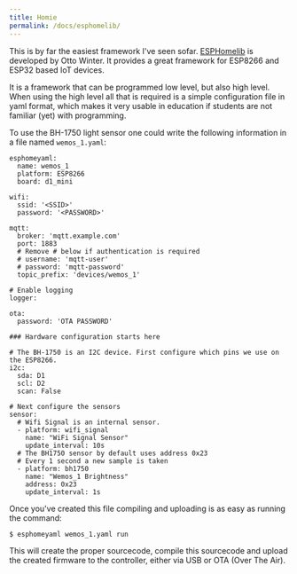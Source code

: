 ```yaml
---
title: Homie
permalink: /docs/esphomelib/
---
```

This is by far the easiest framework I've seen sofar. [ESPHomelib](https://esphomelib.com/esphomeyaml/index.html) is developed by Otto Winter. It provides a great framework for ESP8266 and ESP32 based IoT devices. 

It is a framework that can be programmed low level, but also high level.
When using the high level all that is required is a simple configuration file in yaml format, which makes it very usable in education if students are not familiar (yet) with programming.

To use the BH-1750 light sensor one could write the following information in a file named `wemos_1.yaml`:

```
esphomeyaml:
  name: wemos_1
  platform: ESP8266
  board: d1_mini

wifi:
  ssid: '<SSID>'
  password: '<PASSWORD>'

mqtt:
  broker: 'mqtt.example.com'
  port: 1883
  # Remove # below if authentication is required
  # username: 'mqtt-user'
  # password: 'mqtt-password'
  topic_prefix: 'devices/wemos_1'

# Enable logging
logger:

ota:
  password: 'OTA PASSWORD'

### Hardware configuration starts here

# The BH-1750 is an I2C device. First configure which pins we use on the ESP8266.
i2c:
  sda: D1
  scl: D2
  scan: False

# Next configure the sensors
sensor:
  # Wifi Signal is an internal sensor.
  - platform: wifi_signal
    name: "WiFi Signal Sensor"
    update_interval: 10s
  # The BH1750 sensor by default uses address 0x23
  # Every 1 second a new sample is taken
  - platform: bh1750
    name: "Wemos_1 Brightness"
    address: 0x23
    update_interval: 1s
```

Once you've created this file compiling and uploading is as easy as running the command:

`$ esphomeyaml wemos_1.yaml run`

This will create the proper sourcecode, compile this sourcecode and upload the created firmware to the controller, either via USB or OTA (Over The Air).

